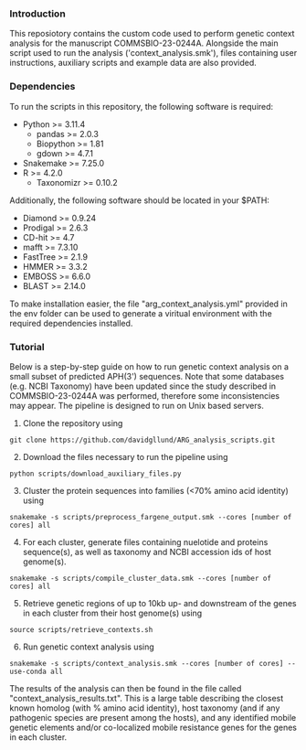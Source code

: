 ### Introduction
This reposiotory contains the custom code used to perform genetic context analysis for the manuscript COMMSBIO-23-0244A. Alongside the main script used to run the analysis ('context_analysis.smk'), files containing user instructions, auxiliary scripts and example data are also provided.

### Dependencies
To run the scripts in this repository, the following software is required:
- Python >= 3.11.4
    - pandas >= 2.0.3
    - Biopython >= 1.81
    - gdown >= 4.7.1
- Snakemake >= 7.25.0
- R >= 4.2.0
    - Taxonomizr >= 0.10.2

Additionally, the following software should be located in your $PATH:
- Diamond >= 0.9.24
- Prodigal >= 2.6.3
- CD-hit >= 4.7
- mafft >= 7.3.10
- FastTree >= 2.1.9
- HMMER >= 3.3.2
- EMBOSS >= 6.6.0
- BLAST >= 2.14.0

To make installation easier, the file "arg_context_analysis.yml" provided in the env folder can be used to generate a viritual environment with the required dependencies installed.

### Tutorial
Below is a step-by-step guide on how to run genetic context analysis on a small subset of predicted APH(3') sequences. Note that some databases (e.g. NCBI Taxonomy) have been updated since the study described in COMMSBIO-23-0244A was performed, therefore some inconsistencies may appear. The pipeline is designed to run on Unix based servers.

1. Clone the repository using

```
git clone https://github.com/davidgllund/ARG_analysis_scripts.git
```

2. Download the files necessary to run the pipeline using

```
python scripts/download_auxiliary_files.py
```
    
3. Cluster the protein sequences into families (<70\% amino acid identity) using

```
snakemake -s scripts/preprocess_fargene_output.smk --cores [number of cores] all
```

4. For each cluster, generate files containing nuelotide and proteins sequence(s), as well as taxonomy and NCBI accession ids of host genome(s).

```
snakemake -s scripts/compile_cluster_data.smk --cores [number of cores] all
```

5. Retrieve genetic regions of up to 10kb up- and downstream of the genes in each cluster from their host genome(s) using 

```
source scripts/retrieve_contexts.sh
```

6. Run genetic context analysis using

```
snakemake -s scripts/context_analysis.smk --cores [number of cores] --use-conda all
```

The results of the analysis can then be found in the file called "context_analysis_results.txt". This is a large table describing the closest known homolog (with \% amino acid identity), host taxonomy (and if any pathogenic species are present among the hosts), and any identified mobile genetic elements and/or co-localized mobile resistance genes for the genes in each cluster.
